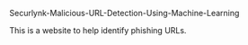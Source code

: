 Securlynk-Malicious-URL-Detection-Using-Machine-Learning

This is a website  to help identify phishing URLs.
